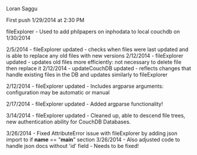 Loran Saggu

First push 1/29/2014 at 2:30 PM

fileExplorer - Used to add philpapers on inphodata to local couchdb on 1/30/2014

2/5/2014 - fileExplorer updated - checks when files were last updated and is able to replace any old files with new versions
2/12/2014 - fileExplorer updated - updates old files more efficiently: not necessary to delete file then replace it
2/12/2014 - updateCouchDB updated - reflects changes that handle existing files in the DB and updates similarly to fileExplorer

2/12/2014 - fileExplorer updated - Includes argparse arguments: configuration may be automatic or manual

2/17/2014 - fileExplorer updated - Added argparse functionality!

3/14/2014 - fileExplorer updated - Cleaned up, able to descend file trees, new authentication ability for CouchDB Databases.

3/26/2014 - Fixed AttributeError issue with fileExplorer by adding json import to if __name__ == "__main__" section
3/26/2014 - Also adjusted code to handle json docs without 'id' field - Needs to be fixed!

